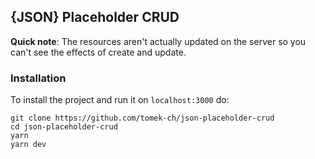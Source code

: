 ## {JSON} Placeholder CRUD

**Quick note**: The resources aren't actually updated on the server so you can't see the effects of create and update.

### Installation

To install the project and run it on `localhost:3000` do:

```
git clone https://github.com/tomek-ch/json-placeholder-crud
cd json-placeholder-crud
yarn
yarn dev
```
